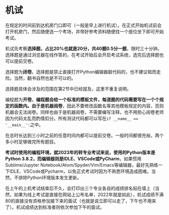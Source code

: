 # 机试

在规定的时间前到达机房门口即可（一般是早上进行机试）。在正式开始机试前会打开机房门，然后随便选一个考场，并带好参考资料随便找一个座位坐下即可开始考试。

机试先考察**选择题，占比20%也就是20分，共40题0.5分一题**，限时三十分钟。选择题是通过浏览器在线作答的，在考试开始后会开启考试系统，选完后选择题也可以提前交卷。

选择题为**闭卷**。选择题是禁止直接打开Python编辑器敲代码的，也不建议铤而走险。当然，翻书自然也是不可以的。

选择题具体会涉及的范围在第2节中已经提及，这里不重复说明。

编程题为**开卷**。**编程题会给一个标准的模板文件，每道题的代码需要写在一个个规定的函数内。**由于是**机器阅卷**，因此不要修改函数名等其他模板规定的内容，否则机器会无法阅卷。同样也由于是机器阅卷，不需要编写注释，也不用担心阅卷老师因为代码太乱而酌情扣分。所有测试代码都可以写在`if __name__ == '__main__':`之中。

在总时长达到三小时之前的任意时间内都可以提前交卷。一般时间都很充裕，两个多小时足够做完所有题目。

**考试时使用的编程环境，就2023年的转专业考试来说，使用的Python版本是Python 3.8.2，而编辑器则是IDLE、VSCode或PyCharm**，如果惯用Sublime/Jupyter Notebook/Atom/Spyder/Vim/Emacs等编辑器，最好先熟练一下IDLE、VSCode或Pycharm，以免正式考试时因为不熟悉环境造成困难。当然，不排除Python环境版本发生更新。

在上午的上机考试结束后不久，会打印出三个专业各自的成绩排名贴在墙上（当然，如果为线上考试是直接在网站上公布名单，2022年就是如此），机试成绩不满80的直接没有资格参加接下来的面试（也就是说立即可以走了，下午也不用来了）。机试成绩达到标准者则依次参加下午的面试。